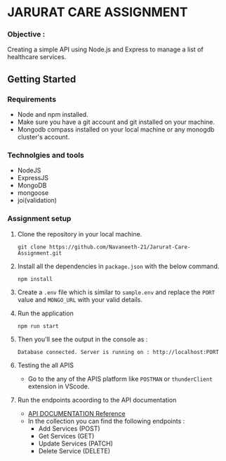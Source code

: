 # JARURAT CARE ASSIGNMENT
### Objective :
  Creating a simple API using Node.js and Express to manage a list of healthcare services.

## Getting Started

### Requirements
- Node and npm installed.
- Make sure you have a git account and git installed on your machine.
- Mongodb compass installed on your local machine or any monogdb cluster's account.

### Technolgies and tools 
- NodeJS
- ExpressJS
- MongoDB
- mongoose
- joi(validation)

### Assignment setup

1. Clone the repository in your local machine.
   
   ```
   git clone https://github.com/Navaneeth-21/Jarurat-Care-Assignment.git 
   ```
2. Install all the dependencies in `package.json` with the below command.

    ```
    npm install
    ```
  
3. Create a `.env` file which is similar to `sample.env` and replace the `PORT` value and `MONGO_URL` with your valid details.
4. Run the application

    ```
    npm run start
    ```

5. Then you'll see the output in the console as :
   
   ` Database connected.
      Server is running on : http://localhost:PORT `

6. Testing the all APIS
   - Go to the any of the APIS platform like `POSTMAN` or `thunderClient` extension in VScode.
7. Run the endpoints acoording to the API documentation
    - [API DOCUMENTATION Reference](https://www.postman.com/altimetry-physicist-57425162/jarurat-care)
    - In the collection you can find the following endpoints :
      - Add Services (POST)
      - Get Services (GET)
      - Update Services (PATCH)
      - Delete Service (DELETE)  
   
